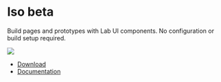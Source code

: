 
# Iso beta

Build pages and prototypes with Lab UI components. No configuration or build setup required.

![](https://compositor.io/images/iso-hero.jpg)

- [Download](https://iso.c8r.io)
- [Documentation](docs/)

